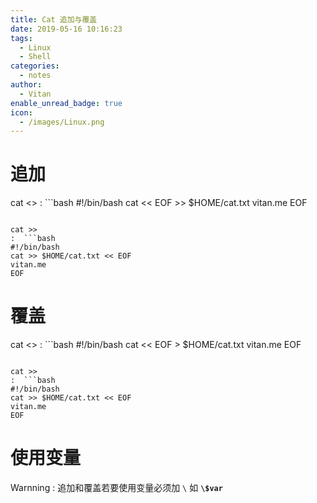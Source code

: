 ```yaml
---
title: Cat 追加与覆盖
date: 2019-05-16 10:16:23
tags:
  - Linux
  - Shell
categories:
  - notes
author:
  - Vitan
enable_unread_badge: true
icon:
  - /images/Linux.png
---
```

# 追加
cat <<EOF>>
: ```bash
  #!/bin/bash
  cat << EOF >> $HOME/cat.txt
  vitan.me
  EOF
  ```

cat >>
:  ```bash
  #!/bin/bash
  cat >> $HOME/cat.txt << EOF
  vitan.me
  EOF
  ```

# 覆盖
cat <<EOF>>
: ```bash
  #!/bin/bash
  cat << EOF > $HOME/cat.txt
  vitan.me
  EOF
  ```

cat >>
:  ```bash
  #!/bin/bash
  cat >> $HOME/cat.txt << EOF
  vitan.me
  EOF
  ```
# 使用变量
Warnning
: 追加和覆盖若要使用变量必须加 `\` 如 **`\$var`**